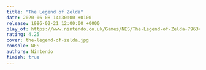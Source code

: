 ```yaml
---
title: "The Legend of Zelda"
date: 2020-06-08 14:30:00 +0100
release: 1986-02-21 12:00:00 +0000
play_of: https://www.nintendo.co.uk/Games/NES/The-Legend-of-Zelda-796345.html
rating: 4.25
cover: the-legend-of-zelda.jpg
console: NES
authors: Nintendo
finish: true
---
```

